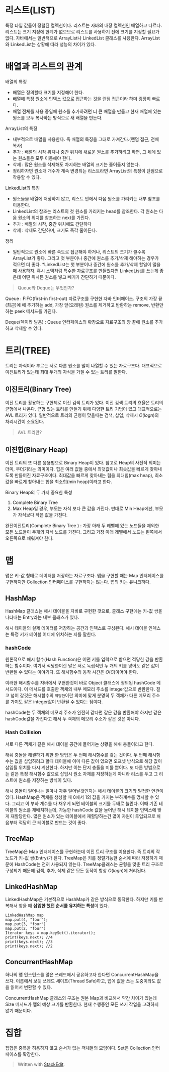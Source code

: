 # 리스트(LIST)
특정 타입 값들이 정렬된 컬렉션이다. 리스트는 자바의 내장 컬렉션인 배열하고 다르다. 리스트는 크기 지정에 한계가 없으므로 리스트를 사용하기 전에 크기를 지정할 필요가 없다. 자바에서는 일반적으로 ArrayList나 LinkedList 클래스를 사용한다. ArrayList와 LinkedList는 상황에 따라 성능의 차이가 있다. 


# 배열과 리스트의 관계

배열의 특징
* 배열은 정의할때 크기를 지정해야 한다. 
* 배열에 특정 원소에 인덱스 값으로 접근하는 것을 랜덤 접근이라 하며 굉장히 빠르다. 
* 배열 전체를 사용 중일때 원소를 추가하려면 더 큰 배열을 만들고 현재 배열에 있는 원소를 모두 복사하는 방식으로 새 배열을 만든다. 

ArrayList의 특징
* 내부적으로 배열을 사용한다. 즉 배열의 특징을 그대로 가져간다.(랜덤 접근, 전체 복사)
* 추가 : 배열의 시작 위치나 중간 위치에 새로운 원소를 추가하려고 하면, 그 뒤에 있는 원소들은 모두 이동해야 한다. 
* 삭제  : 많은 원소를 삭제해도 차지하는 배열의 크기는 줄어들지 않는다.
* 정리하자면 원소개 개수가 계속 변경되는 리스트라면 ArrayList의 특징이 단점으로 작용할 수 있다. 

LinkedList의 특징
* 원소들을 배열에 저장하지 않고, 리스트 안에서 다음 원소를 가리키는 내부 참조를 이용한다. 
* LinkedList의 참조는 리스트의 첫 원소를 가리키는 head를 참조한다. 각 원소는 다음 원소의 위치를 참조하는 next를 가진다.
* 추가 : 배열의 시작, 중간 위치에도 간단하다
* 삭제 : 삭제도 간단하며, 크기도 즉각 줄어든다. 

정리
* 일반적으로 원소에 빠른 속도로 접근해야 하거나, 리스트의 크기가 클수록 ArrayList가 좋다. 그리고 첫 부분이나 중간에 원소를 추가/삭제 해야하는 경우가 적으면 더 좋다. 
*LinkedList는  첫 부분이나 중간에 원소를 추가/삭제 할일이 많을때 사용하자. 혹시 스택처럼 특수한 자료구조를 만들었다면 LinkedList를 쓰는게 좋은데 어떤 위치든 원소를 넣고 빼기가 간단하기 때문이다. 

> Queue와 Deque는 무엇인가?

Queue
: FIFO(first-in first-out) 자료구조를 구현한 자바 인터페이스. 구조의 가장 끝(최근)에 에 추가하는 add, 가장 앞(오래된) 원소를 제거하고 반환하는 remove, 반환만 하는 peek 메서드를 가진다.

Deque(덱이라 발음)
: Queue 인터페이스의 확장으로 자료구조의 양 끝에 원소를 추가하고 삭제할 수 있다. 

# 트리(TREE)

트리는 자식이라 부르는 서로 다른 원소를 많이 나열할 수 있는 자료구조다. 대표적으로 이진트리가 있는데 최대 두개의 자식을 가질 수 있는 트리를 말한다. 

## 이진트리(Binary Tree)

이진 트리를 활용하는 구현체로 이진 검색 트리가 있다. 이진 검색 트리의 효율은 트리의 균형에서 나온다. 균형 있는 트리를 만들기 위해 다양한 트리 기법이 있고 대표적으로는 AVL 트리가 있다. 일반적으로 트리의 균형이 맞을때는 검색, 삽입, 삭제시 $O(log n)$의 처리시간이 소요된다.

> AVL 트리란?

## 이진힙(Binary Heap)

이진 트리의 또 다른 응용법으로 Binary Heap이 있다. 참고로 Heap의 사전적 의미는 더미, 무더기라는 의미이다. 힙은 여러 값들 중에서 최댓값이나 최솟값을 빠르게 찾아내도록 만들어진 자료구조이다. 최대값을 빠르게 찾아내는 힙을 최대힙(max heap), 최소값을 빠르게 찾아내는 힙을 최소힙(min heap)이라고 한다.

Binary Heap의 두 가지 중요한 특성
1. Complete Binary Tree 
3. Max Heap일 경우, 부모는 자식 보다 큰 값을 가진다. 반대로 Min Heap에선, 부모가 자식보다 작은 값을 가진다. 

완전이진트리(Complete Binary Tree ) 
: 가장 아래 두 레벨에 있는 노드들을 제외한 모든 노드들이 두개의 자식 노드를 가진다. 그리고 가장 아래 레벨에서 노드는 왼쪽에서 오른쪽으로  채워져야 한다. 

# 맵

맵은 키-값 형태로 데이터를 저장하는 자료구조다. 맵을 구현할 때는 Map  인터페이스를 구현하지만 Collection 인터페이스를 구현하지는 않는다. 맵의 키는 유니크하다. 

## HashMap

HashMap 클래스는 해시 테이블을 자바로 구현한 것으로, 클래스 구현에는 키-값 쌍을 나타내는 Entry라는 내부 클래스가 있다. 

해시 테이블의 실제 데이터를 저장하는 공간과 인덱스로 구성된다. 해시 테이블 인덱스는 특정 키가 테이블 어디에 위치하는 지를 말한다. 

### hashCode
원론적으로 해시 함수(Hash Function)은 어떤 키를 입력으로 받으면 적당한 값을 반환하는 함수이다. 여기서 적당한이란 말은 서로 독립적인 두 개의 키를 넣어도 같은 값이 반환될 수 있다는 이야기다. 또 해시함수의 동작 시간은 $O(C)$이어야 한다. 

이러한 해시함수를 자바에서 구현한것이 바로 Object 클래스에 정의된 hashCode 메서드이다. 이 메서드를 호출한 객체의 내부 메모리 주소를 integer값으로 반환한다. 짚고 넘어 갈것은 해시함수의 `적당한`이란 의미에 맞게 분명히 두 객체가 다른 메모리 주소를 가져도 같은 integer값이 반환될 수 있다는 점이다. 

hashCode는 두 객체의 메모리 주소가 완전히 같다면 같은 값을 반환해야  하지만 같은 hashCode값을 가진다고 해서 두 객체의 메모리 주소가 같은 것은 아니다. 

### Hash Collision

서로 다른 객체가 같은 해시 테이블 공간에 들어가는 상황을 해쉬 충돌이라고 한다. 

해쉬 충돌을 해결하기 위한 한 방법은 두 번째 해시함수를 갖는 것이다. 두 번째 해시함수는 값을 삽입하려고 할때 테이블에 이미 다른 값이 있으면 오프셋 방식으로 해당 값이 삽입될 위치를 다시 계산한다. 하지만 이는 단지 충돌을 미룰 뿐이다. 또 다른 방법으로는 같은 특정 해시함수 값으로 삽입시 원소 자체를 저장하는게 아니라 리스를 두고 그 리스트에 원소를 저장하는 방식이 있다.

해시 충돌이 일어나는 얼마나 자주 일어날것인지는 해시 테이블의 크기와 밀접한 연관이 있다. HashMap은 객체를 생성할 때 0에서 1의 값을 가지는 부하계수를 명시할 수 있다. 그리고 이 부하 계수를 다 채우게 되면 테이블의 크기를 두배로 늘린다. 이때 기존 테이블의 원소를 재배치하는데, 가능한 hashCode 값을 늘어난 해시 테이블 인덱스에 맞게 재할당한다. 많은 원소가 있는 테이블에서 재할당하는건 많이 자원이 투입되므로 처음부터 적당히 큰 테이블로 만드는 것이 좋다. 

## TreeMap

TreeMap은 Map 인터페이스를 구현하는데 이진 트리 구조를 이용한다. 
즉 트리의 각 노드가 키-값 쌍(Entry)가 된다. TreeMap은 키를 정렬가능한 순서에 따라 저장하기 때문에 HashCode는 전혀 사용되지 않는다. TreeMap클래스는 균형을 맞춘 트리 구조로 구성되기 때문에 검색, 추가, 삭제 같은 모든 동작이 항상 $O(log n)$에 처리된다. 

## LinkedHashMap

LinkedHashMap은 기본적으로 HashMap가 같은 방식으로 동작한다. 하지만 키를 반복해서 찾을 때 **삽입한 했던 순서를 유지하는 특성**이 있다. 

```
LinkedHashMap map
map.put(4, "four");
map.put(3, "four")
map.put(2, "four")
Iterator keys = map.keySet().iterator();
print(keys.next); //4
print(keys.next); //3
print(keys.next); //2
```

## ConcurrentHashMap

하나의 맵 인스턴스를 많은 쓰레드에서 공유하고자 한다면 ConcurrentHashMap을 쓰자. 이름에서 보듯 쓰레드 세이프(Thread Safe)하고, 맵에 값을 쓰는 도중이라도 값을 읽어서 변환할 수 있다. 

ConcurrentHashMap 클래스의 구조는 원본 Map과 비교해서 약간 차이가 있는데 Size 메서드가 맵의 예상 크기를 반환한다. 현재 수행중인 모든 쓰기 작업을 고려하지 않기 때문이다.

# 집합

집합은 중복을 허용하지 않고 순서가 없는 객체들의 모임이다.
Set은 Collection 인터페이스를 확장한다. 


> Written with [StackEdit](https://stackedit.io/).
<!--stackedit_data:
eyJoaXN0b3J5IjpbLTE2MzY5MTk3NzUsNjIwMTU1MDUsMTQ5OT
A4MzAxOCwtMjI5MzcxMDMzLDE3Nzk2OTI5MjZdfQ==
-->